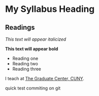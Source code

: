 # My Syllabus Heading
## Readings
*This text will appear italicized*

**This text will appear bold**
- Reading one
- Reading two
- Reading three

I teach at [The Graduate Center, CUNY](https://www.gc.cuny.edu).

quick test commiting on git
